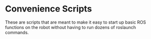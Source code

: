 Convenience Scripts
===========================

These are scripts that are meant to make it easy to start up basic ROS functions on the robot without having to run dozens of roslaunch commands.

